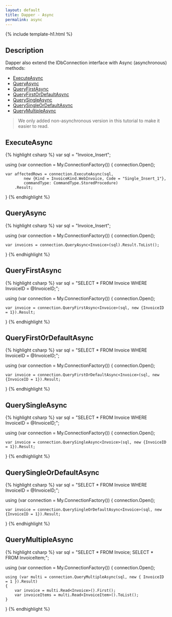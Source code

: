 ```yaml
---
layout: default
title: Dapper - Async
permalink: async
---
```


{% include template-h1.html %}

## Description
Dapper also extend the IDbConnection interface with Async (asynchronous) methods:
- [ExecuteAsync](#executeasync)
- [QueryAsync](#queryasync)
- [QueryFirstAsync](#queryfirstasync)
- [QueryFirstOrDefaultAsync](#queryfirstordefaultasync)
- [QuerySingleAsync](#querysingleasync)
- [QuerySingleOrDefaultAsync](#querysingleordefaultasync)
- [QueryMultipleAsync](#querymultipleasync)

> We only added non-asynchronous version in this tutorial to make it easier to read.

## ExecuteAsync
{% highlight csharp %}
var sql = "Invoice_Insert";

using (var connection = My.ConnectionFactory())
{
	connection.Open();

	var affectedRows = connection.ExecuteAsync(sql,
			new {Kind = InvoiceKind.WebInvoice, Code = "Single_Insert_1"},
			commandType: CommandType.StoredProcedure)
		.Result;
}
{% endhighlight %}

## QueryAsync
{% highlight csharp %}
var sql = "Invoice_Insert";

using (var connection = My.ConnectionFactory())
{
	connection.Open();

	var invoices = connection.QueryAsync<Invoice>(sql).Result.ToList();
}
{% endhighlight %}

## QueryFirstAsync
{% highlight csharp %}
var sql = "SELECT * FROM Invoice WHERE InvoiceID = @InvoiceID;";

using (var connection = My.ConnectionFactory())
{
	connection.Open();

	var invoice = connection.QueryFirstAsync<Invoice>(sql, new {InvoiceID = 1}).Result;
}
{% endhighlight %}

## QueryFirstOrDefaultAsync
{% highlight csharp %}
var sql = "SELECT * FROM Invoice WHERE InvoiceID = @InvoiceID;";

using (var connection = My.ConnectionFactory())
{
	connection.Open();

	var invoice = connection.QueryFirstOrDefaultAsync<Invoice>(sql, new {InvoiceID = 1}).Result;
}
{% endhighlight %}

## QuerySingleAsync
{% highlight csharp %}
var sql = "SELECT * FROM Invoice WHERE InvoiceID = @InvoiceID;";

using (var connection = My.ConnectionFactory())
{
	connection.Open();

	var invoice = connection.QuerySingleAsync<Invoice>(sql, new {InvoiceID = 1}).Result;
}
{% endhighlight %}

## QuerySingleOrDefaultAsync
{% highlight csharp %}
var sql = "SELECT * FROM Invoice WHERE InvoiceID = @InvoiceID;";

using (var connection = My.ConnectionFactory())
{
	connection.Open();

	var invoice = connection.QuerySingleOrDefaultAsync<Invoice>(sql, new {InvoiceID = 1}).Result;
}
{% endhighlight %}

## QueryMultipleAsync
{% highlight csharp %}
var sql = "SELECT * FROM Invoice; SELECT * FROM InvoiceItem;";

using (var connection = My.ConnectionFactory())
{
	connection.Open();

	using (var multi = connection.QueryMultipleAsync(sql, new { InvoiceID = 1 }).Result)
	{
		var invoice = multi.Read<Invoice>().First();
		var invoiceItems = multi.Read<InvoiceItem>().ToList();
	}
}
{% endhighlight %}


